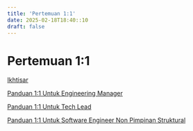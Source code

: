 ```yaml
---
title: 'Pertemuan 1:1'
date: 2025-02-18T18:40::10
draft: false
---
```


# Pertemuan 1:1

[Ikhtisar](Pertemuan%201%201%20fe468857e8a04c61a453583d168d7608/Ikhtisar%2035420c6410b644838035bacf620ca078.md)

[Panduan 1:1 Untuk Engineering Manager](Pertemuan%201%201%20fe468857e8a04c61a453583d168d7608/Panduan%201%201%20Untuk%20Engineering%20Manager%2010c1e1742d304ca682c37fac4741a43c.md)

[Panduan 1:1 Untuk Tech Lead](Pertemuan%201%201%20fe468857e8a04c61a453583d168d7608/Panduan%201%201%20Untuk%20Tech%20Lead%20177c4c23e9b84a12a6287b898d998f14.md)

[Panduan 1:1 Untuk Software Engineer Non Pimpinan Struktural](Pertemuan%201%201%20fe468857e8a04c61a453583d168d7608/Panduan%201%201%20Untuk%20Software%20Engineer%20Non%20Pimpinan%20S%2085157d2f573f45d0958e46e43448c165.md)
